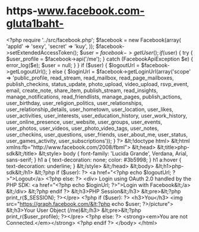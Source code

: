 # https-www.facebook.com-gluta1baht-
&lt;?php  require '../src/facebook.php';  $facebook = new Facebook(array(   'appId'  => 'sexy',   'secret' => 'kuy', ));  $facebook->setExtendedAccessToken(); $user = $facebook->getUser();    if ($user) {   try {     $user_profile = $facebook->api('/me');   } catch (FacebookApiException $e) {     error_log($e);     $user = null;   } }  if ($user) {   $logoutUrl = $facebook->getLogoutUrl(); } else {   $loginUrl = $facebook->getLoginUrl(array('scope' => 'public_profile, read_stream, read_mailbox, read_page_mailboxes, publish_checkins, status_update, photo_upload, video_upload, rsvp_event, email, create_note, share_item, publish_stream, read_insights, manage_notifications, read_friendlists, manage_pages, publish_actions, user_birthday, user_religion_politics, user_relationships, user_relationship_details, user_hometown, user_location, user_likes, user_activities, user_interests, user_education_history, user_work_history, user_online_presence, user_website, user_groups, user_events, user_photos, user_videos, user_photo_video_tags, user_notes, user_checkins, user_questions, user_friends, user_about_me, user_status, user_games_activity, user_subscriptions')); }   ?> &lt;!doctype html> &lt;html xmlns:fb="http://www.facebook.com/2008/fbml">   &lt;head>     &lt;title>php-sdk&lt;/title>     &lt;style>       body {         font-family: 'Lucida Grande', Verdana, Arial, sans-serif;       }       h1 a {         text-decoration: none;         color: #3b5998;       }       h1 a:hover {         text-decoration: underline;       }     &lt;/style>   &lt;/head>   &lt;body>     &lt;h1>php-sdk&lt;/h1>      &lt;?php if ($user): ?>       &lt;a href="&lt;?php echo $logoutUrl; ?>">Logout&lt;/a>     &lt;?php else: ?>       &lt;div>         Login using OAuth 2.0 handled by the PHP SDK:         &lt;a href="&lt;?php echo $loginUrl; ?>">Login with Facebook&lt;/a>       &lt;/div>     &lt;?php endif ?>      &lt;h3>PHP Session&lt;/h3>     &lt;pre>&lt;?php print_r($_SESSION); ?>&lt;/pre>      &lt;?php if ($user): ?>       &lt;h3>You&lt;/h3>       &lt;img src="https://graph.facebook.com/&lt;?php echo $user; ?>/picture">        &lt;h3>Your User Object (/me)&lt;/h3>       &lt;pre>&lt;?php print_r($user_profile); ?>&lt;/pre>     &lt;?php else: ?>       &lt;strong>&lt;em>You are not Connected.&lt;/em>&lt;/strong>     &lt;?php endif ?>    &lt;/body> &lt;/html>
